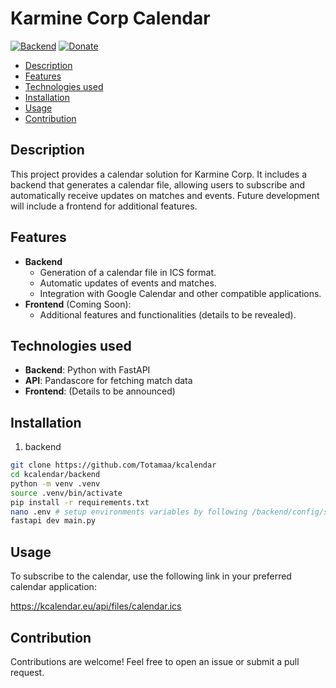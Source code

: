 # Karmine Corp Calendar

[![Backend](https://img.shields.io/badge/backend-python-blue)](https://www.python.org/)
[![Donate](https://img.shields.io/badge/donate-❤️-ff69b4?label=buy%20me%20a%20coffee)](https://www.buymeacoffee.com/totama)

- [Description](#description)
- [Features](#features)
- [Technologies used](#technologies-used)
- [Installation](#installation)
- [Usage](#usage)
- [Contribution](#contribution)

## Description

This project provides a calendar solution for Karmine Corp. It includes a backend that generates a calendar file, allowing users to subscribe and automatically receive updates on matches and events. Future development will include a frontend for additional features.

## Features

- **Backend**
  - Generation of a calendar file in ICS format.
  - Automatic updates of events and matches.
  - Integration with Google Calendar and other compatible applications.
- **Frontend** (Coming Soon):
  - Additional features and functionalities (details to be revealed).

## Technologies used

- **Backend**: Python with FastAPI
- **API**: Pandascore for fetching match data
- **Frontend**: (Details to be announced)

## Installation

1. backend

```bash
git clone https://github.com/Totamaa/kcalendar
cd kcalendar/backend
python -m venv .venv
source .venv/bin/activate
pip install -r requirements.txt
nano .env # setup environments variables by following /backend/config/settings.py variables
fastapi dev main.py
```

## Usage

To subscribe to the calendar, use the following link in your preferred calendar application:

<https://kcalendar.eu/api/files/calendar.ics>

## Contribution

Contributions are welcome! Feel free to open an issue or submit a pull request.
